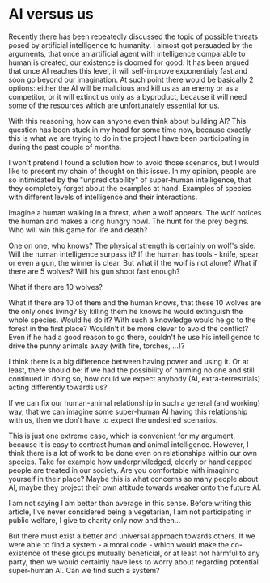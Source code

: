 AI versus us
=========
Recently there has been repeatedly discussed the topic of possible threats posed by artificial intelligence to humanity. I almost got persuaded by the arguments, that once an artificial agent with intelligence comparable to human is created, our existence is doomed for good. It has been argued that once AI reaches this level, it will self-improve exponentialy fast and soon go beyond our imagination. At such point there would be basically 2 options: either the AI will be malicious and kill us as an enemy or as a competitor, or it will extinct us only as a byproduct, because it will need some of the resources which are unfortunately essential for us.

With this reasoning, how can anyone even think about building AI? This question has been stuck in my head for some time now, because exactly this is what we are trying to do in the project I have been participating in during the past couple of months.

I won't pretend I found a solution how to avoid those scenarios, but I would like to present my chain of thought on this issue. In my opinion, people are so intimidated by the "unpredictability" of super-human intelligence, that they completely forget about the examples at hand. Examples of species with different levels of intelligence and their interactions.

Imagine a human walking in a forest, when a wolf appears. The wolf notices the human and makes a long hungry howl. The hunt for the prey begins. Who will win this game for life and death?

One on one, who knows? The physical strength is certainly on wolf's side. Will the human intelligence surpass it? If the human has tools - knife, spear, or even a gun, the winner is clear. But what if the wolf is not alone? What if there are 5 wolves? Will his gun shoot fast enough?

What if there are 10 wolves?

What if there are 10 of them and the human knows, that these 10 wolves are the only ones living? By killing them he knows he would extinguish the whole species. Would he do it? With such a knowledge would he go to the forest in the first place? Wouldn't it be more clever to avoid the conflict? Even if he had a good reason to go there, couldn't he use his intelligence to drive the punny animals away (with fire, torches, ...)?

I think there is a big difference between having power and using it. Or at least, there should be: if we had the possibility of harming no one and still continued in doing so, how could we expect anybody (AI, extra-terrestrials) acting differently towards us?

If we can fix our human-animal relationship in such a general (and working) way, that we can imagine some super-human AI having this relationship with us, then we don't have to expect the undesired scenarios.

This is just one extreme case, which is convenient for my argument, because it is easy to contrast human and animal intelligence. However, I think there is a lot of work to be done even on relationships within our own species. Take for example how underpriviledged, elderly or handicapped people are treated in our society. Are you comfortable with imagining yourself in their place? Maybe this is what concerns so many people about AI, maybe they project their own attitude towards weaker onto the future AI.

I am not saying I am better than average in this sense. Before writing this article, I've never considered being a vegetarian, I am not participating in public welfare, I give to charity only now and then...

But there must exist a better and universal approach towards others. If we were able to find a system - a moral code - which would make the co-existence of these groups mutually beneficial, or at least not harmful to any party, then we would certainly have less to worry about regarding potential super-human AI. Can we find such a system?
